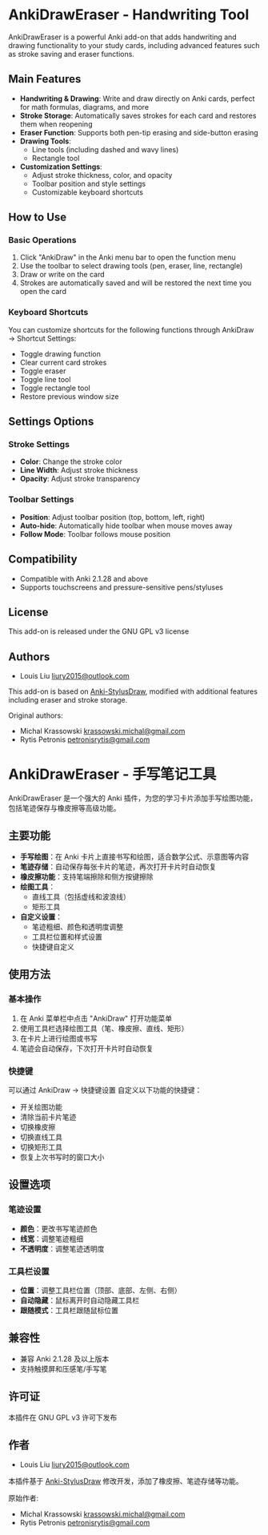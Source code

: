 # AnkiDrawEraser - Handwriting Tool

AnkiDrawEraser is a powerful Anki add-on that adds handwriting and drawing functionality to your study cards, including advanced features such as stroke saving and eraser functions.

## Main Features

- **Handwriting & Drawing**: Write and draw directly on Anki cards, perfect for math formulas, diagrams, and more
- **Stroke Storage**: Automatically saves strokes for each card and restores them when reopening
- **Eraser Function**: Supports both pen-tip erasing and side-button erasing
- **Drawing Tools**:
  - Line tools (including dashed and wavy lines)
  - Rectangle tool
- **Customization Settings**:
  - Adjust stroke thickness, color, and opacity
  - Toolbar position and style settings
  - Customizable keyboard shortcuts

## How to Use

### Basic Operations

1. Click "AnkiDraw" in the Anki menu bar to open the function menu
2. Use the toolbar to select drawing tools (pen, eraser, line, rectangle)
3. Draw or write on the card
4. Strokes are automatically saved and will be restored the next time you open the card

### Keyboard Shortcuts

You can customize shortcuts for the following functions through AnkiDraw → Shortcut Settings:

- Toggle drawing function
- Clear current card strokes
- Toggle eraser
- Toggle line tool
- Toggle rectangle tool
- Restore previous window size

## Settings Options

### Stroke Settings

- **Color**: Change the stroke color
- **Line Width**: Adjust stroke thickness
- **Opacity**: Adjust stroke transparency

### Toolbar Settings

- **Position**: Adjust toolbar position (top, bottom, left, right)
- **Auto-hide**: Automatically hide toolbar when mouse moves away
- **Follow Mode**: Toolbar follows mouse position

## Compatibility

- Compatible with Anki 2.1.28 and above
- Supports touchscreens and pressure-sensitive pens/styluses

## License

This add-on is released under the GNU GPL v3 license

## Authors

- Louis Liu <liury2015@outlook.com>

This add-on is based on [Anki-StylusDraw](https://github.com/Rytisgit/Anki-StylusDraw), modified with additional features including eraser and stroke storage.

Original authors:
- Michal Krassowski <krassowski.michal@gmail.com>
- Rytis Petronis <petronisrytis@gmail.com> 

# AnkiDrawEraser - 手写笔记工具

AnkiDrawEraser 是一个强大的 Anki 插件，为您的学习卡片添加手写绘图功能，包括笔迹保存与橡皮擦等高级功能。

## 主要功能

- **手写绘图**：在 Anki 卡片上直接书写和绘图，适合数学公式、示意图等内容
- **笔迹存储**：自动保存每张卡片的笔迹，再次打开卡片时自动恢复
- **橡皮擦功能**：支持笔端擦除和侧方按键擦除
- **绘图工具**：
  - 直线工具（包括虚线和波浪线）
  - 矩形工具
- **自定义设置**：
  - 笔迹粗细、颜色和透明度调整
  - 工具栏位置和样式设置
  - 快捷键自定义

## 使用方法

### 基本操作

1. 在 Anki 菜单栏中点击 "AnkiDraw" 打开功能菜单
2. 使用工具栏选择绘图工具（笔、橡皮擦、直线、矩形）
3. 在卡片上进行绘图或书写
4. 笔迹会自动保存，下次打开卡片时自动恢复

### 快捷键

可以通过 AnkiDraw → 快捷键设置 自定义以下功能的快捷键：

- 开关绘图功能
- 清除当前卡片笔迹
- 切换橡皮擦
- 切换直线工具
- 切换矩形工具
- 恢复上次书写时的窗口大小

## 设置选项

### 笔迹设置

- **颜色**：更改书写笔迹颜色
- **线宽**：调整笔迹粗细
- **不透明度**：调整笔迹透明度

### 工具栏设置

- **位置**：调整工具栏位置（顶部、底部、左侧、右侧）
- **自动隐藏**：鼠标离开时自动隐藏工具栏
- **跟随模式**：工具栏跟随鼠标位置

## 兼容性

- 兼容 Anki 2.1.28 及以上版本
- 支持触摸屏和压感笔/手写笔

## 许可证

本插件在 GNU GPL v3 许可下发布

## 作者

- Louis Liu <liury2015@outlook.com>

本插件基于 [Anki-StylusDraw](https://github.com/Rytisgit/Anki-StylusDraw) 修改开发，添加了橡皮擦、笔迹存储等功能。

原始作者:
- Michal Krassowski <krassowski.michal@gmail.com>
- Rytis Petronis <petronisrytis@gmail.com> 
